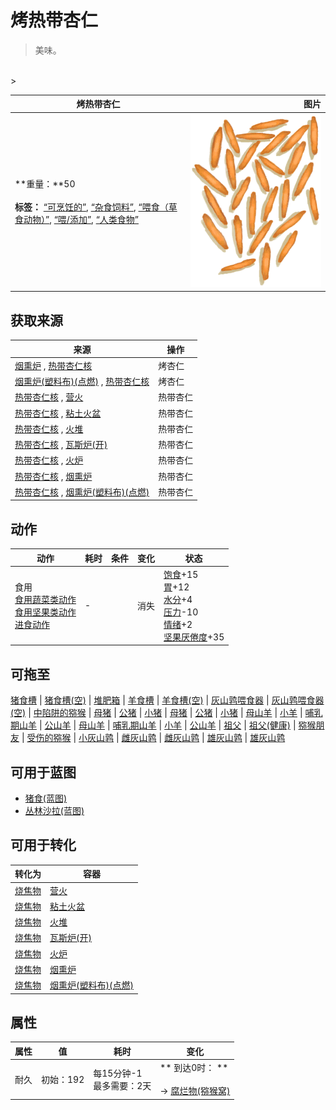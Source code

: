 # 烤热带杏仁  
> 美味。  
<br>  
>   
  
  烤热带杏仁  |   图片   
 ----  |  ----:   
 **重量：**50<br><br>**标签：**	[“可烹饪的”](tag_Cookable.md), [“杂食饲料”](tag_FeedOmnivorous.md), [“喂食（草食动物）”](tag_FeedHerb.md), [“喂/添加”](tag_Feed.md), [“人类食物”](tag_HumanFood.md)  |  <img decoding="async" src="Sprite/TropicalAlmondRoasted.png" href="a.md" style="max-width:300px;max-height:300px;">   
  
## 获取来源  
来源  |  操作  
----  |  ----  
[烟熏炉](Smoker.md) , [热带杏仁核](TropicalAlmondKernels.md)  |  烤杏仁  
[烟熏炉(塑料布)(点燃)](SmokerPlastic.md) , [热带杏仁核](TropicalAlmondKernels.md)  |  烤杏仁  
[热带杏仁核](TropicalAlmondKernels.md) , [营火](Campfire.md)  |  热带杏仁  
[热带杏仁核](TropicalAlmondKernels.md) , [粘土火盆](ClayFirePit.md)  |  热带杏仁  
[热带杏仁核](TropicalAlmondKernels.md) , [火堆](Fire.md)  |  热带杏仁  
[热带杏仁核](TropicalAlmondKernels.md) , [瓦斯炉(开)](GasCookerOn.md)  |  热带杏仁  
[热带杏仁核](TropicalAlmondKernels.md) , [火炉](Stove.md)  |  热带杏仁  
[热带杏仁核](TropicalAlmondKernels.md) , [烟熏炉](Smoker.md)  |  热带杏仁  
[热带杏仁核](TropicalAlmondKernels.md) , [烟熏炉(塑料布)(点燃)](SmokerPlastic.md)  |  热带杏仁  
## 动作  
动作  |  耗时  |  条件  |  变化  |  状态  
----  |  ----  |  ----  |  ----  |  ----  
食用<br>[食用蔬菜类动作](VegetarianAction.md)<br>[食用坚果类动作](NutAction.md)<br>[进食动作](EatingAction.md)  |  -  |    |  消失  |  [饱食](Satiation.md)+15<br>[胃](Stomach.md)+12<br>[水分](Hydration.md)+4<br>[压力](Stress.md)-10<br>[情绪](Morale.md)+2<br>[坚果<nobr>厌倦度</nobr>](SaturationNuts.md)+35  
## 可拖至  
[猪食槽](BoarFeeder.md) | [猪食槽(空)](BoarFeederEmpty.md) | [堆肥箱](CompostBin.md) | [羊食槽](GoatFeeder.md) | [羊食槽(空)](GoatFeederEmpty.md) | [灰山鹑喂食器](PartridgeFeeder.md) | [灰山鹑喂食器(空)](PartridgeFeederEmpty.md) | [中陷阱的猕猴](CageTrapMacaque.md) | [母猪](BoarEnclosureFemale.md) | [公猪](BoarEnclosureMale.md) | [小猪](BoarEnclosurePiglet.md) | [母猪](BoarTiedFemale.md) | [公猪](BoarTiedMale.md) | [小猪](BoarTiedPiglet.md) | [母山羊](GoatEnclosureFemale.md) | [小羊](GoatEnclosureKid.md) | [哺乳期山羊](GoatEnclosureLactating.md) | [公山羊](GoatEnclosureMale.md) | [母山羊](GoatTiedFemale.md) | [哺乳期山羊](GoatTiedFemaleLactating.md) | [小羊](GoatTiedKid.md) | [公山羊](GoatTiedMale.md) | [祖父](Grandfather.md) | [祖父(健康)](GrandfatherHealthy.md) | [猕猴朋友](MacaqueFriend.md) | [受伤的猕猴](MacaqueWounded.md) | [小灰山鹑](PartridgeChick.md) | [雌灰山鹑](PartridgeFemaleEnclosure.md) | [雌灰山鹑](PartridgeFemaleLive.md) | [雄灰山鹑](PartridgeMaleEnclosure.md) | [雄灰山鹑](PartridgeMaleLive.md)  
## 可用于蓝图  
- [猪食(蓝图)](Bp_FeedBoar.md)  
- [丛林沙拉(蓝图)](Bp_JungleSalad.md)  
  
  
## 可用于转化  
转化为  |  容器  
----  |  ----  
[烧焦物](CharredRemains.md)  |  [营火](Campfire.md)  
[烧焦物](CharredRemains.md)  |  [粘土火盆](ClayFirePit.md)  
[烧焦物](CharredRemains.md)  |  [火堆](Fire.md)  
[烧焦物](CharredRemains.md)  |  [瓦斯炉(开)](GasCookerOn.md)  
[烧焦物](CharredRemains.md)  |  [火炉](Stove.md)  
[烧焦物](CharredRemains.md)  |  [烟熏炉](Smoker.md)  
[烧焦物](CharredRemains.md)  |  [烟熏炉(塑料布)(点燃)](SmokerPlastic.md)  
## 属性   
属性  |  值  |  耗时  |  变化  
----  |  ----  |  ----  |  ----  
耐久  |  初始：192  |  每15分钟-1<br>最多需要：2天  |  ** 到达0时： **<br><br>→ [腐烂物(猕猴窝)](RottenRemains.md)  
